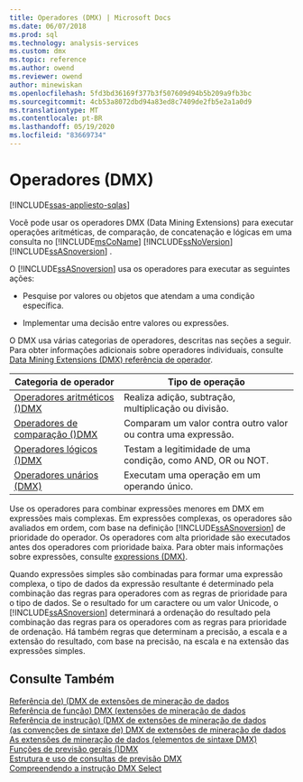 ```yaml
---
title: Operadores (DMX) | Microsoft Docs
ms.date: 06/07/2018
ms.prod: sql
ms.technology: analysis-services
ms.custom: dmx
ms.topic: reference
ms.author: owend
ms.reviewer: owend
author: minewiskan
ms.openlocfilehash: 5fd3bd36169f377b3f507609d94b5b209a9fb3bc
ms.sourcegitcommit: 4cb53a8072dbd94a83ed8c7409de2fb5e2a1a0d9
ms.translationtype: MT
ms.contentlocale: pt-BR
ms.lasthandoff: 05/19/2020
ms.locfileid: "83669734"
---
```

# <a name="operators-dmx"></a>Operadores (DMX)
[!INCLUDE[ssas-appliesto-sqlas](../includes/ssas-appliesto-sqlas.md)]

  Você pode usar os operadores DMX (Data Mining Extensions) para executar operações aritméticas, de comparação, de concatenação e lógicas em uma consulta no [!INCLUDE[msCoName](../includes/msconame-md.md)] [!INCLUDE[ssNoVersion](../includes/ssnoversion-md.md)] [!INCLUDE[ssASnoversion](../includes/ssasnoversion-md.md)] .  
  
 O [!INCLUDE[ssASnoversion](../includes/ssasnoversion-md.md)] usa os operadores para executar as seguintes ações:  
  
-   Pesquise por valores ou objetos que atendam a uma condição específica.  
  
-   Implementar uma decisão entre valores ou expressões.  
  
 O DMX usa várias categorias de operadores, descritas nas seções a seguir. Para obter informações adicionais sobre operadores individuais, consulte [Data Mining Extensions &#40;DMX&#41; referência de operador](../dmx/data-mining-extensions-dmx-operator-reference.md).  
  
|Categoria de operador|Tipo de operação|  
|-----------------------|-----------------------|  
|[Operadores aritméticos &#40;&#41;DMX](../dmx/operators-arithmetic.md)|Realiza adição, subtração, multiplicação ou divisão.|  
|[Operadores de comparação &#40;&#41;DMX](../dmx/operators-comparison.md)|Comparam um valor contra outro valor ou contra uma expressão.|  
|[Operadores lógicos &#40;&#41;DMX](../dmx/operators-logical.md)|Testam a legitimidade de uma condição, como AND, OR ou NOT.|  
|[Operadores unários &#40;DMX&#41;](../dmx/operators-unary.md)|Executam uma operação em um operando único.|  
  
 Use os operadores para combinar expressões menores em DMX em expressões mais complexas. Em expressões complexas, os operadores são avaliados em ordem, com base na definição [!INCLUDE[ssASnoversion](../includes/ssasnoversion-md.md)] de prioridade do operador. Os operadores com alta prioridade são executados antes dos operadores com prioridade baixa. Para obter mais informações sobre expressões, consulte [expressions &#40;DMX&#41;](../dmx/expressions-dmx.md).  
  
 Quando expressões simples são combinadas para formar uma expressão complexa, o tipo de dados da expressão resultante é determinado pela combinação das regras para operadores com as regras de prioridade para o tipo de dados. Se o resultado for um caractere ou um valor Unicode, o [!INCLUDE[ssASnoversion](../includes/ssasnoversion-md.md)] determinará a ordenação do resultado pela combinação das regras para os operadores com as regras para prioridade de ordenação. Há também regras que determinam a precisão, a escala e a extensão do resultado, com base na precisão, na escala e na extensão das expressões simples.  
  
## <a name="see-also"></a>Consulte Também  
 [Referência de&#41; &#40;DMX de extensões de mineração de dados](../dmx/data-mining-extensions-dmx-reference.md)   
 [Referência de função&#41; DMX &#40;extensões de mineração de dados](../dmx/data-mining-extensions-dmx-function-reference.md)   
 [Referência de instrução&#41; &#40;DMX de extensões de mineração de dados](../dmx/data-mining-extensions-dmx-statements.md)   
 [&#40;as convenções de sintaxe de&#41; DMX de extensões de mineração de dados](../dmx/data-mining-extensions-dmx-syntax-conventions.md)   
 [As extensões de mineração de dados &#40;elementos de sintaxe DMX&#41;](../dmx/data-mining-extensions-dmx-syntax-elements.md)   
 [Funções de previsão gerais &#40;&#41;DMX](../dmx/general-prediction-functions-dmx.md)   
 [Estrutura e uso de consultas de previsão DMX](../dmx/structure-and-usage-of-dmx-prediction-queries.md)   
 [Compreendendo a instrução DMX Select](../dmx/understanding-the-dmx-select-statement.md)  
  
  
